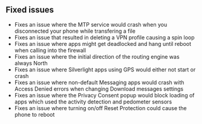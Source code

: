 ## Fixed issues
- Fixes an issue where the MTP service would crash when you disconnected your phone while transfering a file
- Fixes an issue that resulted in deleting a VPN profile causing a spin loop
- Fixes an issue where apps might get deadlocked and hang until reboot when calling into the firewall
- Fixes an issue where the initial direction of the routing engine was always North
- Fixes an issue where Silverlight apps using GPS would either not start or crash
- Fixes an issue where non-default Messaging apps would crash with Access Denied errors when changing Download messages settings
- Fixes an issue where the Privacy Consent popup would block loading of apps which used the activity detection and pedometer sensors
- Fixes an issue where turning on/off Reset Protection could cause the phone to reboot
